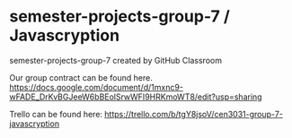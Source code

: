 # semester-projects-group-7 / Javascryption
semester-projects-group-7 created by GitHub Classroom

Our group contract can be found here.
https://docs.google.com/document/d/1mxnc9-wFADE_DrKvBGJeeW6bBEolSrwWFI9HRKmoWT8/edit?usp=sharing

Trello can be found here:
https://trello.com/b/tgY8jsoV/cen3031-group-7-javascryption
